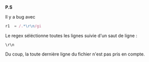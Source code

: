 **P.S**

Il y a bug avec 

```javascript
r1  = /.*\r\n/gi
```

Le regex séléctionne toutes les lignes suivie d'un saut de ligne :

    \r\n 

Du coup, la toute dernière ligne du fichier n'est pas pris en compte.
